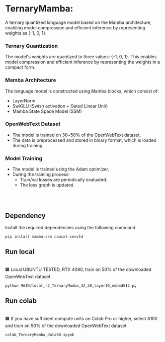 # TernaryMamba: 
A ternary quantized language model based on the Mamba architecture, enabling model compression and efficient inference by representing weights as {-1, 0, 1}.


### Ternary Quantization
The model's weights are quantized to three values: {-1, 0, 1}. This enables model compression and efficient inference by representing the weights in a compact form.

### Mamba Architecture
The language model is constructed using Mamba blocks, which consist of:
- LayerNorm
- SwiGLU (Swish activation + Gated Linear Unit)
- Mamba State Space Model (SSM)

### OpenWebText Dataset
- The model is trained on 30~50% of the OpenWebText dataset.
- The data is preprocessed and stored in binary format, which is loaded during training.

### Model Training
- The model is trained using the Adam optimizer.
- During the training process:
  - Train/val losses are periodically evaluated.
  - The loss graph is updated.

<br><br>



## Dependency
Install the required dependencies using the following command:


```pip install mamba-ssm causal-conv1d```

##  Run local 
<br>
🟧 Local UBUNTU TESTED, RTX 4090, train on 50% of the downloaded OpenWebText dataset 


```python MAIN/local_r2_TernaryMamba_32_30_layer10_embed512.py```


##  Run colab
<br>
🟧 If you have sufficient compute units on Colab Pro or higher, select A100 and train on 50% of the downloaded OpenWebText dataset


```colab_TernaryMamba_data50.ipynb```















